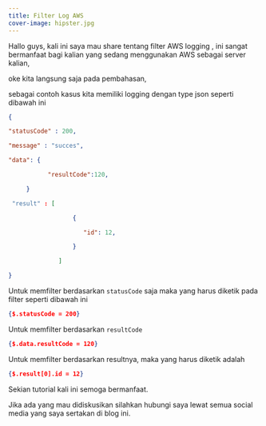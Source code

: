 ```yaml
---
title: Filter Log AWS
cover-image: hipster.jpg
---
```


Hallo guys, kali ini saya mau share tentang filter AWS logging , ini sangat bermanfaat bagi kalian yang sedang menggunakan AWS sebagai server kalian,

oke kita langsung saja pada pembahasan,


sebagai contoh kasus kita memiliki logging dengan type json seperti dibawah ini

```json
{

"statusCode" : 200,

"message" : "succes",

"data": {

           "resultCode":120,

     }

 "result" : [

                  {

                     "id": 12,

                  }

              ]

}
```

Untuk memfilter berdasarkan `statusCode` saja maka yang harus diketik pada filter seperti dibawah ini

```json
{$.statusCode = 200}
```

Untuk memfilter berdasarkan `resultCode`

```json
{$.data.resultCode = 120}
```

Untuk memfilter berdasarkan resultnya, maka yang harus diketik adalah

```json
{$.result[0].id = 12}
```

Sekian tutorial kali ini semoga bermanfaat.

Jika ada yang mau didiskusikan silahkan hubungi saya lewat semua social media yang saya sertakan di blog ini.